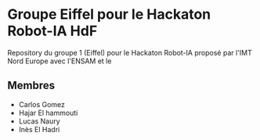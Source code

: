 # Groupe Eiffel pour le Hackaton Robot-IA HdF

Repository du groupe 1 (Eiffel) pour le Hackaton Robot-IA proposé par l'IMT Nord Europe avec l'ENSAM et le 

## Membres
- Carlos Gomez
- Hajar El hammouti
- Lucas Naury
- Inès El Hadri
